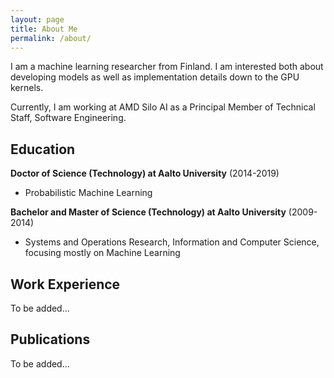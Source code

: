 ```yaml
---
layout: page
title: About Me
permalink: /about/
---
```


I am a machine learning researcher from Finland. I am interested both about developing models as well as implementation details down to the GPU kernels. 

Currently, I am working at AMD Silo AI as a Principal Member of Technical Staff, Software Engineering.

## Education

**Doctor of Science (Technology) at Aalto University** (2014-2019)

- Probabilistic Machine Learning

**Bachelor and Master of Science (Technology) at Aalto University** (2009-2014)

- Systems and Operations Research, Information and Computer Science, focusing mostly on Machine Learning


## Work Experience

To be added...

## Publications

To be added...
